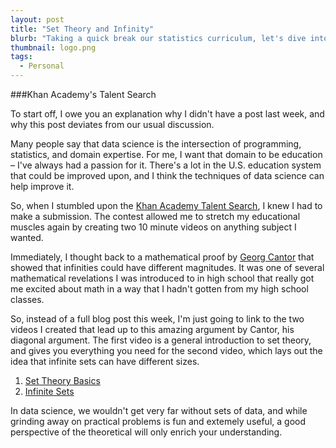 ```yaml
---
layout: post
title: "Set Theory and Infinity"
blurb: "Taking a quick break our statistics curriculum, let's dive into the world of theoretical set theory. Don't worry, our previously scheduled programming will continue next week when we start tackling Bayesian Statistics."
thumbnail: logo.png
tags: 
  - Personal
---
```


###Khan Academy's Talent Search

To start off, I owe you an explanation why I didn't have a post last week, and why this post deviates from our usual discussion.

Many people say that data science is the intersection of programming, statistics, and domain expertise. For me, I want that domain to be education – I've always had a passion for it. There's a lot in the U.S. education system that could be improved upon, and I think the techniques of data science can help improve it.

So, when I stumbled upon the [Khan Academy Talent Search](https://www.khanacademy.org/talentsearch), I knew I had to make a submission. The contest allowed me to stretch my educational muscles again by creating two 10 minute videos on anything subject I wanted. 

Immediately, I thought back to a mathematical proof by [Georg Cantor](https://en.wikipedia.org/?title=Georg_Cantor) that showed that infinities could have different magnitudes. It was one of several mathematical revelations I was introduced to in high school that really got me excited about math in a way that I hadn't gotten from my high school classes.

So, instead of a full blog post this week, I'm just going to link to the two videos I created that lead up to this amazing argument by Cantor, his diagonal argument. The first video is a general introduction to set theory, and gives you everything you need for the second video, which lays out the idea that infinite sets can have different sizes.

1) [Set Theory Basics](https://www.youtube.com/watch?v=IqX0emlxVEU)
2) [Infinite Sets](https://www.youtube.com/watch?v=IQgEzF2a0_I)

In data science, we wouldn't get very far without sets of data, and while grinding away on practical problems is fun and extemely useful, a good perspective of the theoretical will only enrich your understanding.